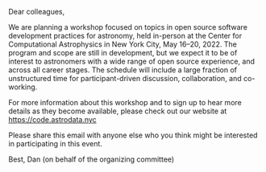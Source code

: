Dear colleagues,

We are planning a workshop focused on topics in open source software development practices for astronomy, held in-person at the Center for Computational Astrophysics in New York City, May 16–20, 2022. The program and scope are still in development, but we expect it to be of interest to astronomers with a wide range of open source experience, and across all career stages. The schedule will include a large fraction of unstructured time for participant-driven discussion, collaboration, and co-working.

For more information about this workshop and to sign up to hear more details as they become available, please check out our website at https://code.astrodata.nyc

Please share this email with anyone else who you think might be interested in participating in this event.

Best,
Dan
(on behalf of the organizing committee)
